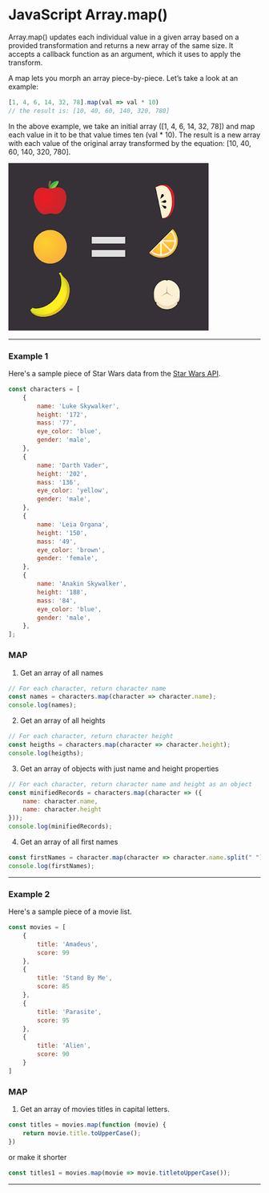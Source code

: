 # JavaScript Array.map()

Array.map() updates each individual value in a given array based on a provided transformation and returns a new array of the same size. It accepts a callback function as an argument, which it uses to apply the transform.

A map lets you morph an array piece-by-piece. Let’s take a look at an example:

```js
[1, 4, 6, 14, 32, 78].map(val => val * 10)
// the result is: [10, 40, 60, 140, 320, 780]
```

In the above example, we take an initial array ([1, 4, 6, 14, 32, 78]) and map each value in it to be that value times ten (val * 10). The result is a new array with each value of the original array transformed by the equation: [10, 40, 60, 140, 320, 780].

![Array Map](/img/array-map.png)

***

### Example 1

Here's a sample piece of Star Wars data from the [Star Wars API](https://swapi.dev/).

```js
const characters = [
    {
        name: 'Luke Skywalker',
        height: '172',
        mass: '77',
        eye_color: 'blue',
        gender: 'male',
    },
    {
        name: 'Darth Vader',
        height: '202',
        mass: '136',
        eye_color: 'yellow',
        gender: 'male',
    },
    {
        name: 'Leia Organa',
        height: '150',
        mass: '49',
        eye_color: 'brown',
        gender: 'female',
    },
    {
        name: 'Anakin Skywalker',
        height: '188',
        mass: '84',
        eye_color: 'blue',
        gender: 'male',
    },
];
```

### MAP

1. Get an array of all names

```js
// For each character, return character name
const names = characters.map(character => character.name);
console.log(names);
```

2. Get an array of all heights

```js
// For each character, return character height
const heigths = characters.map(character => character.height);
console.log(heigths);
```

3. Get an array of objects with just name and height properties

```js
// For each character, return character name and height as an object
const minifiedRecords = characters.map(character => ({ 
    name: character.name, 
    name: character.height
}));
console.log(minifiedRecords);
```

4. Get an array of all first names

```js
const firstNames = character.map(character => character.name.split(" ")[0])
console.log(firstNames);
```
***

### Example 2

Here's a sample piece of a movie list.

```js
const movies = [
    {
        title: 'Amadeus',
        score: 99
    },
    {
        title: 'Stand By Me',
        score: 85
    },
    {
        title: 'Parasite',
        score: 95
    },
    {
        title: 'Alien',
        score: 90
    }
]
```

### MAP

1. Get an array of movies titles in capital letters.

```js
const titles = movies.map(function (movie) {
    return movie.title.toUpperCase();
})
```
or make it shorter

```js
const titles1 = movies.map(movie => movie.titletoUpperCase());
```
***
